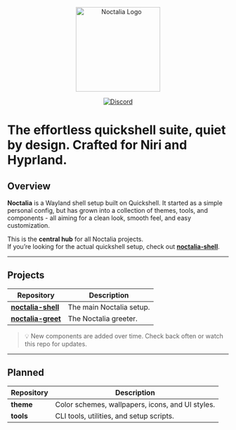 <p align="center">
  <img src="https://assets.noctalia.dev/noctalia-logo.svg?" alt="Noctalia Logo" style="width: 192px" />
</p>

<p align="center">
  <a href="https://discord.noctalia.dev">
    <img src="https://img.shields.io/badge/Discord-5865F2?style=for-the-badge&labelColor=0C0D11&color=A8AEFF&logo=discord&logoColor=white" alt="Discord" />
  </a>
</p>


# The effortless quickshell suite, quiet by design. Crafted for Niri and Hyprland.


## Overview

**Noctalia** is a Wayland shell setup built on Quickshell.
It started as a simple personal config, but has grown into a collection of themes, tools, and components - all aiming for a clean look, smooth feel, and easy customization.

This is the **central hub** for all Noctalia projects.  
If you’re looking for the actual quickshell setup, check out [**noctalia-shell**](https://github.com/noctalia-dev/noctalia-shell).

---

## Projects

| Repository | Description |
|------------|-------------|
| [**noctalia-shell**](https://github.com/noctalia-dev/noctalia-shell) | The main Noctalia setup. |
| [**noctalia-greet**](https://github.com/noctalia-dev/noctalia-greet) | The Noctalia greeter.    |


> 💡 New components are added over time. Check back often or watch this repo for updates.

---

## Planned

| Repository | Description |
|------------|-------------|
| **theme** | Color schemes, wallpapers, icons, and UI styles. |
| **tools** | CLI tools, utilities, and setup scripts. |
